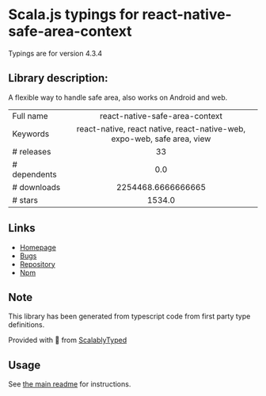 
# Scala.js typings for react-native-safe-area-context

Typings are for version 4.3.4

## Library description:
A flexible way to handle safe area, also works on Android and web.

|                    |                 |
| ------------------ | :-------------: |
| Full name          | react-native-safe-area-context |
| Keywords           | react-native, react native, react-native-web, expo-web, safe area, view |
| # releases         | 33 |
| # dependents       | 0.0 |
| # downloads        | 2254468.6666666665 |
| # stars            | 1534.0 |

## Links
- [Homepage](https://github.com/th3rdwave/react-native-safe-area-context#readme)
- [Bugs](https://github.com/th3rdwave/react-native-safe-area-context/issues)
- [Repository](https://github.com/th3rdwave/react-native-safe-area-context)
- [Npm](https://www.npmjs.com/package/react-native-safe-area-context)
    


## Note
This library has been generated from typescript code from first party type definitions.

Provided with :purple_heart: from [ScalablyTyped](https://github.com/oyvindberg/ScalablyTyped)

## Usage
See [the main readme](../../readme.md) for instructions.


